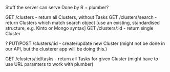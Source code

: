 Stuff the server can serve 
Done by R + plumber?


GET /clusters - return all Clusters, without Tasks
GET /clusters/search - return Clusters which match search object [use an existing, standardised structure, e.g. Kinto or Mongo syntax]
GET /clusters/:id - return single Cluster

? PUT/POST /clusters/:id - create/update new Cluster (might not be done in our API, but the clusterer app will be doing this.)

GET /clusters/:id/tasks - return all Tasks for given Cluster (might have to use URL paramters to work with plumber)


